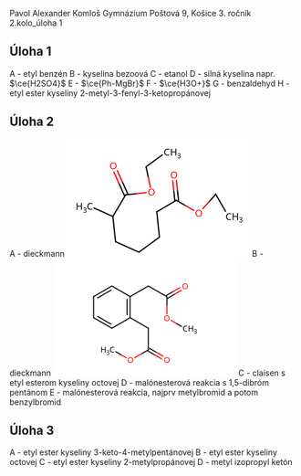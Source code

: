 Pavol Alexander Komloš
Gymnázium Poštová 9, Košice
3\. ročník
2.kolo_úloha 1

## Úloha 1

A - etyl benzén
B - kyselina bezoová
C - etanol
D - silná kyselina napr. $\ce{H2SO4}$
E - $\ce{Ph-MgBr}$
F - $\ce{H3O+}$
G - benzaldehyd
H - etyl ester kyseliny 2-metyl-3-fenyl-3-ketopropánovej

## Úloha 2

A - dieckmann ![](attachments/Pasted%20image%2020230621190605.png)
B - dieckmann ![](attachments/Pasted%20image%2020230621191000.png)
C - claisen s etyl esterom kyseliny octovej
D - malónesterová reakcia s 1,5-dibróm pentánom
E - malónesterová reakcia, najprv metylbromid a potom benzylbromid

## Úloha 3

A - etyl ester kyseliny 3-keto-4-metylpentánovej
B - etyl ester kyseliny octovej
C - etyl ester kyseliny 2-metylpropánovej
D - metyl izopropyl ketón